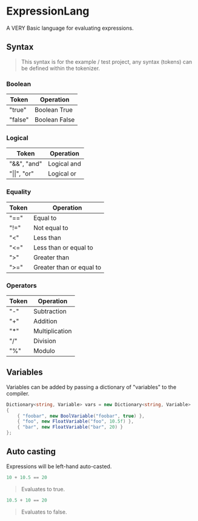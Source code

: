 # ExpressionLang
A VERY Basic language for evaluating expressions.

## Syntax
> This syntax is for the example / test project, any syntax (tokens) can be defined within the tokenizer.

### Boolean
Token | Operation
----- | ---------
"true"| Boolean True
"false"| Boolean False

### Logical
Token | Operation
----- | ---------
"&&", "and"  | Logical and
"\|\|", "or"  | Logical or

### Equality
Token | Operation
----- | ---------
"=="  | Equal to
"!="  | Not equal to
"<"   | Less than
"<="  | Less than or equal to
">"   | Greater than
">="  | Greater than or equal to

### Operators
Token | Operation
----- | --------
"-"   | Subtraction
"+"   | Addition
"*"   | Multiplication
"/"   | Division
"%"   | Modulo

## Variables
Variables can be added by passing a dictionary of "variables" to the compiler.
```C#
Dictionary<string, Variable> vars = new Dictionary<string, Variable>
{
    { "foobar", new BoolVariable("foobar", true) },
    { "foo", new FloatVariable("foo", 10.5f) },
    { "bar", new FloatVariable("bar", 20) }
};
```

## Auto casting
Expressions will be left-hand auto-casted.
```C#
10 + 10.5 == 20
```
> Evaluates to true.
```C#
10.5 + 10 == 20
```
> Evaluates to false.

